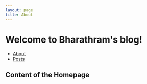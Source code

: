 ```yaml
---
layout: page
title: About
---
```


# Welcome to Bharathram's blog!

- [About](about.md)
- [Posts](posts.md)

## Content of the Homepage

<!-- Your homepage content goes here -->
